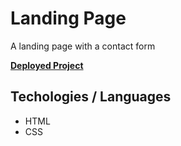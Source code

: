 # Landing Page

A landing page with a contact form

[**Deployed Project**](sebzg.github.io/Landing-Page/)

## Techologies / Languages
 - HTML
 - CSS